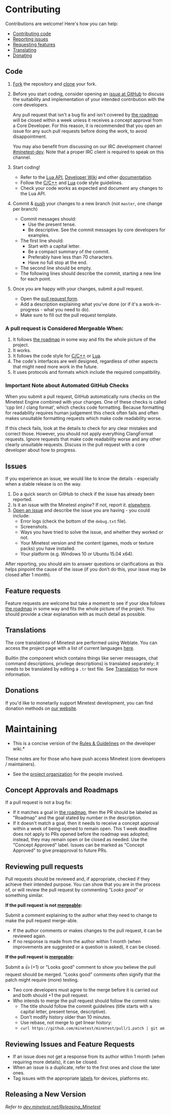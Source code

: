# Contributing

Contributions are welcome! Here's how you can help:

* [Contributing code](#code)
* [Reporting issues](#issues)
* [Requesting features](#feature-requests)
* [Translating](#translations)
* [Donating](#donations)

## Code

1. [Fork](https://help.github.com/articles/fork-a-repo/) the repository and
   [clone](https://help.github.com/articles/cloning-a-repository/) your fork.

2. Before you start coding, consider opening an
   [issue at GitHub](https://github.com/minetest/minetest/issues) to discuss the
   suitability and implementation of your intended contribution with the core
   developers.

   Any pull request that isn't a bug fix and isn't covered by
   [the roadmap](../doc/direction.md) will be closed within a week unless it
   receives a concept approval from a Core Developer. For this reason, it is
   recommended that you open an issue for any such pull requests before doing
   the work, to avoid disappointment.

   You may also benefit from discussing on our IRC development channel
   [#minetest-dev](https://www.minetest.net/irc/). Note that a proper IRC client
   is required to speak on this channel.

3. Start coding!
    * Refer to the
      [Lua API](https://github.com/minetest/minetest/blob/master/doc/lua_api.md),
      [Developer Wiki](https://dev.minetest.net/Main_Page) and other
      [documentation](https://github.com/minetest/minetest/tree/master/doc).
    * Follow the [C/C++](https://dev.minetest.net/Code_style_guidelines) and
      [Lua](https://dev.minetest.net/Lua_code_style_guidelines) code style guidelines.
    * Check your code works as expected and document any changes to the Lua API.

4. Commit & [push](https://help.github.com/articles/pushing-to-a-remote/) your changes to a new branch (not `master`, one change per branch)
    * Commit messages should:
        * Use the present tense.
        * Be descriptive. See the commit messages by core developers for examples.
    * The first line should:
        * Start with a capital letter.
        * Be a compact summary of the commit.
        * Preferably have less than 70 characters.
        * Have no full stop at the end.
    * The second line should be empty.
    * The following lines should describe the commit, starting a new line for each point.

5. Once you are happy with your changes, submit a pull request.
    * Open the [pull request form](https://github.com/minetest/minetest/pull/new/master).
    * Add a description explaining what you've done (or if it's a
      work-in-progress - what you need to do).
    * Make sure to fill out the pull request template.

### A pull request is Considered Mergeable When:

1. It follows [the roadmap](../doc/direction.md) in some way and fits the whole
   picture of the project.
2. It works.
3. It follows the code style for
   [C/C++](https://dev.minetest.net/Code_style_guidelines) or
   [Lua](https://dev.minetest.net/Lua_code_style_guidelines).
4. The code's interfaces are well designed, regardless of other aspects that
   might need more work in the future.
5. It uses protocols and formats which include the required compatibility.

### Important Note about Automated GitHub Checks

When you submit a pull request, GitHub automatically runs checks on the Minetest
Engine combined with your changes. One of these checks is called 'cpp lint /
clang format', which checks code formatting. Because formatting for readability
requires human judgement this check often fails and often makes unsuitable
formatting requests which make code readability worse.

If this check fails, look at the details to check for any clear mistakes and
correct those. However, you should not apply everything ClangFormat requests.
Ignore requests that make code readability worse and any other clearly
unsuitable requests. Discuss in the pull request with a core developer about how
to progress.

## Issues

If you experience an issue, we would like to know the details - especially when
a stable release is on the way.

1. Do a quick search on GitHub to check if the issue has already been reported.
2. Is it an issue with the Minetest *engine*? If not, report it.
   [elsewhere](https://www.minetest.net/development/#reporting-issues).
3. [Open an issue](https://github.com/minetest/minetest/issues/new) and describe
   the issue you are having - you could include:
    * Error logs (check the bottom of the `debug.txt` file).
    * Screenshots.
    * Ways you have tried to solve the issue, and whether they worked or not.
    * Your Minetest version and the content (games, mods or texture packs) you have installed.
    * Your platform (e.g. Windows 10 or Ubuntu 15.04 x64).

After reporting, you should aim to answer questions or clarifications as this
helps pinpoint the cause of the issue (if you don't do this, your issue may be
closed after 1 month).

## Feature requests

Feature requests are welcome but take a moment to see if your idea follows
[the roadmap](../doc/direction.md) in some way and fits the whole picture of
the project. You should provide a clear explanation with as much detail as
possible.

## Translations

The core translations of Minetest are performed using Weblate. You can access
the project page with a list of current languages
[here](https://hosted.weblate.org/projects/minetest/minetest/).

Builtin (the component which contains things like server messages, chat command
descriptions, privilege descriptions) is translated separately; it needs to be
translated by editing a `.tr` text file. See
[Translation](https://dev.minetest.net/Translation) for more information.

## Donations

If you'd like to monetarily support Minetest development, you can find donation
methods on [our website](https://www.minetest.net/development/#donate).

# Maintaining

* This is a concise version of the
  [Rules & Guidelines](https://dev.minetest.net/Category:Rules_and_Guidelines) on the developer wiki.*

These notes are for those who have push access Minetest (core developers / maintainers).

* See the [project organization](https://dev.minetest.net/Organisation) for the people involved.

## Concept Approvals and Roadmaps

If a pull request is not a bug fix:

* If it matches a goal in [the roadmap](../doc/direction.md), then the PR should
  be labeled as "Roadmap" and the goal stated by number in the description.
* If it doesn't match a goal, then it needs to receive a concept approval within
  a week of being opened to remain open. This 1 week deadline does not apply to
  PRs opened before the roadmap was adopted; instead, they may remain open or be
  closed as needed. Use the "Concept Approved" label. Issues can be marked as
  "Concept Approved" to give preapproval to future PRs.

## Reviewing pull requests

Pull requests should be reviewed and, if appropriate, checked if they achieve
their intended purpose. You can show that you are in the process of, or will
review the pull request by commenting *"Looks good"* or something similar.

**If the pull request is not [mergeable](#a-pull-request-is-considered-mergeable-when):**

Submit a comment explaining to the author what they need to change to make the
pull request merge-able.

* If the author comments or makes changes to the pull request, it can be
  reviewed again.
* If no response is made from the author within 1 month (when improvements are
  suggested or a question is asked), it can be closed.

**If the pull request is [mergeable](#a-pull-request-is-considered-mergeable-when):**

Submit a :+1: (+1) or "Looks good" comment to show you believe the pull request should be merged. "Looks good" comments often signify that the patch might require (more) testing.

* Two core developers must agree to the merge before it is carried out and both should +1 the pull request.
* Who intends to merge the pull request should follow the commit rules:
    * The title should follow the commit guidelines (title starts with a capital letter, present tense, descriptive).
    * Don't modify history older than 10 minutes.
    * Use rebase, not merge to get linear history:
    * `curl https://github.com/minetest/minetest/pull/1.patch | git am`

## Reviewing Issues and Feature Requests

* If an issue does not get a response from its author within 1 month (when requiring more details), it can be closed.
* When an issue is a duplicate, refer to the first ones and close the later ones.
* Tag issues with the appropriate [labels](https://github.com/minetest/minetest/labels) for devices, platforms etc.

## Releasing a New Version

*Refer to [dev.minetest.net/Releasing_Minetest](https://dev.minetest.net/Releasing_Minetest)*
